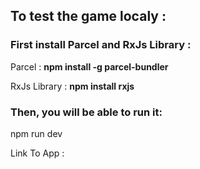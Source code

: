 <h2>To test the game localy : </h2>


<h3>First install Parcel and RxJs Library : </h3>

<p>Parcel : <strong>npm install -g parcel-bundler</strong></p>
<p>RxJs Library : <strong>npm install rxjs</strong></p>

<h3>Then, you will be able to run it:</h3>
<p>npm run dev</p>

<p>Link To App : <a href="https://upbeat-carson-26fb28.netlify.com"></a></p>